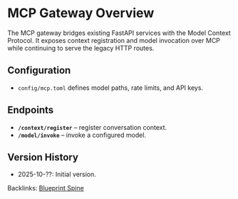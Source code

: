 # MCP Gateway Overview

The MCP gateway bridges existing FastAPI services with the Model Context Protocol.
It exposes context registration and model invocation over MCP while continuing to
serve the legacy HTTP routes.

## Configuration
- `config/mcp.toml` defines model paths, rate limits, and API keys.

## Endpoints
- **`/context/register`** – register conversation context.
- **`/model/invoke`** – invoke a configured model.

## Version History
- 2025-10-??: Initial version.

Backlinks: [Blueprint Spine](blueprint_spine.md)

